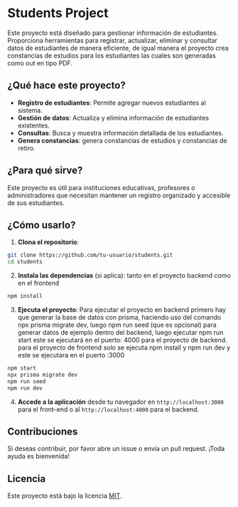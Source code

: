 # Students Project

Este proyecto está diseñado para gestionar información de estudiantes. Proporciona herramientas para registrar, actualizar, eliminar y consultar datos de estudiantes de manera eficiente, de igual manera el proyecto crea constancias de estudios para los estudiantes las cuales son generadas como out en tipo PDF.

## ¿Qué hace este proyecto?

- **Registro de estudiantes**: Permite agregar nuevos estudiantes al sistema.
- **Gestión de datos**: Actualiza y elimina información de estudiantes existentes.
- **Consultas**: Busca y muestra información detallada de los estudiantes.
- **Genera constancias**: genera constancias de estudios y constancias de retiro.

## ¿Para qué sirve?

Este proyecto es útil para instituciones educativas, profesores o administradores que necesitan mantener un registro organizado y accesible de sus estudiantes.

## ¿Cómo usarlo?

1. **Clona el repositorio**:

```bash
git clone https://github.com/tu-usuario/students.git
cd students
```

2. **Instala las dependencias** (si aplica):
   tanto en el proyecto backend como en el frontend

```bash
npm install
```

3. **Ejecuta el proyecto**:
   Para ejecutar el proyecto en backend primero hay que generar la base de datos con prisma, haciendo uso del comando npx prisma migrate dev, luego npm run seed (que es opcional) para generar datos de ejemplo dentro del backend, luego ejecutar npm run start este se ejecutará en el puerto: 4000 para el proyecto de backend.
   para el proyecto de frontend solo se ejecuta npm install y npm run dev y este se ejecutara en el puerto :3000

```bash
npm start
npx prisma migrate dev
npm run seed
npm run dev
```

4. **Accede a la aplicación** desde tu navegador en `http://localhost:3000` para el front-end o al `http://localhost:4000` para el backend.

## Contribuciones

Si deseas contribuir, por favor abre un issue o envía un pull request. ¡Toda ayuda es bienvenida!

## Licencia

Este proyecto está bajo la licencia [MIT](LICENSE).
